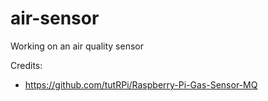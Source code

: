# air-sensor
 Working on an air quality sensor


Credits:
- https://github.com/tutRPi/Raspberry-Pi-Gas-Sensor-MQ